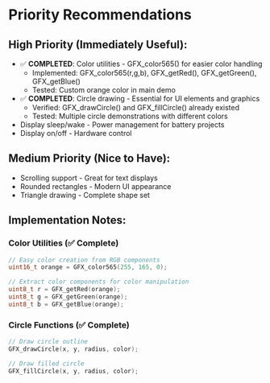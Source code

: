 # Priority Recommendations

## High Priority (Immediately Useful):
- ✅ **COMPLETED**: Color utilities - GFX_color565() for easier color handling
  - Implemented: GFX_color565(r,g,b), GFX_getRed(), GFX_getGreen(), GFX_getBlue()
  - Tested: Custom orange color in main demo
- ✅ **COMPLETED**: Circle drawing - Essential for UI elements and graphics
  - Verified: GFX_drawCircle() and GFX_fillCircle() already existed
  - Tested: Multiple circle demonstrations with different colors
- Display sleep/wake - Power management for battery projects
- Display on/off - Hardware control

## Medium Priority (Nice to Have):
- Scrolling support - Great for text displays
- Rounded rectangles - Modern UI appearance
- Triangle drawing - Complete shape set

## Implementation Notes:
### Color Utilities (✅ Complete)
```cpp
// Easy color creation from RGB components
uint16_t orange = GFX_color565(255, 165, 0);

// Extract color components for color manipulation
uint8_t r = GFX_getRed(orange);
uint8_t g = GFX_getGreen(orange); 
uint8_t b = GFX_getBlue(orange);
```

### Circle Functions (✅ Complete)
```cpp
// Draw circle outline
GFX_drawCircle(x, y, radius, color);

// Draw filled circle
GFX_fillCircle(x, y, radius, color);
```


